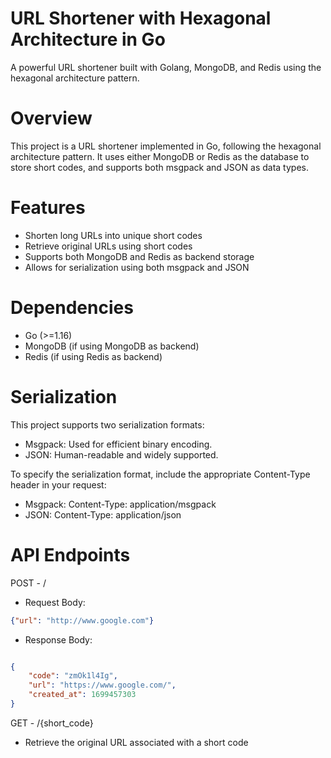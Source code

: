 # URL Shortener with Hexagonal Architecture in Go
A powerful URL shortener built with Golang, MongoDB, and Redis using the hexagonal architecture pattern.

# Overview
This project is a URL shortener implemented in Go, following the hexagonal architecture pattern. It uses either MongoDB or Redis as the database to store short codes, and supports both msgpack and JSON as data types.

# Features
- Shorten long URLs into unique short codes
- Retrieve original URLs using short codes
- Supports both MongoDB and Redis as backend storage
- Allows for serialization using both msgpack and JSON

# Dependencies
- Go (>=1.16)
- MongoDB (if using MongoDB as backend)
- Redis (if using Redis as backend)

# Serialization
This project supports two serialization formats:

- Msgpack: Used for efficient binary encoding.
- JSON: Human-readable and widely supported.

To specify the serialization format, include the appropriate Content-Type header in your request:

- Msgpack: Content-Type: application/msgpack
- JSON: Content-Type: application/json


# API Endpoints
POST - /
- Request Body: 
```json 
{"url": "http://www.google.com"}
```

- Response Body:
```json

{
    "code": "zmOk1l4Ig",
    "url": "https://www.google.com/",
    "created_at": 1699457303
}

```

GET - /{short_code}
- Retrieve the original URL associated with a short code
